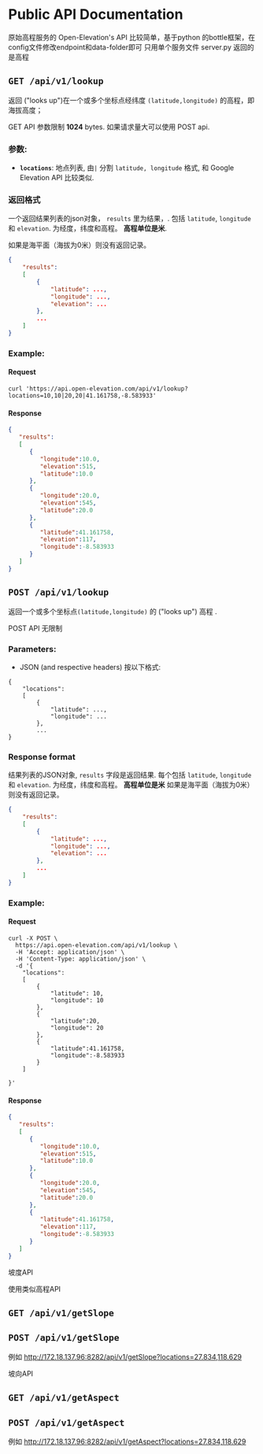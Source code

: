 # Public API Documentation

原始高程服务的 Open-Elevation's API 比较简单，基于python 的bottle框架，在config文件修改endpoint和data-folder即可
只用单个服务文件 server.py
返回的是高程
   
## `GET /api/v1/lookup`

返回 ("looks up")在一个或多个坐标点经纬度 `(latitude,longitude)` 的高程，即海拔高度；

GET API 参数限制 **1024** bytes. 如果请求量大可以使用 POST api.

### 参数:

* **`locations`**: 地点列表, 由`|` 分割 `latitude, longitude` 格式, 和 Google Elevation API 比较类似.

### 返回格式 

一个返回结果列表的json对象， `results` 里为结果，. 包括 `latitude`, `longitude` 和 `elevation`. 为经度，纬度和高程。 **高程单位是米**.

如果是海平面（海拔为0米）则没有返回记录。
 
```json
{
	"results":
	[
		{
			"latitude": ...,
			"longitude": ...,
			"elevation": ...
		},
		...
	]
}
```


### Example:

#### Request

```
curl 'https://api.open-elevation.com/api/v1/lookup?locations=10,10|20,20|41.161758,-8.583933'
```

#### Response

```json
{
   "results":
   [
      {
         "longitude":10.0,
         "elevation":515,
         "latitude":10.0
      },
      {
         "longitude":20.0,
         "elevation":545,
         "latitude":20.0
      },
      {
         "latitude":41.161758,
         "elevation":117,
         "longitude":-8.583933
      }
   ]
}
```


## `POST /api/v1/lookup`

返回一个或多个坐标点`(latitude,longitude)` 的 ("looks up") 高程    .

POST API  无限制

### Parameters:

*  JSON (and respective headers) 按以下格式:
```
{
    "locations":
    [
        {
            "latitude": ...,
            "longitude": ...
        },
        ...
}
```


### Response format

结果列表的JSON对象,   `results` 字段是返回结果. 每个包括 `latitude`, `longitude` 和 `elevation`. 为经度，纬度和高程。 **高程单位是米**
如果是海平面（海拔为0米）则没有返回记录。

```json
{
	"results":
	[
		{
			"latitude": ...,
			"longitude": ...,
			"elevation": ...
		},
		...
	]
}
```


### Example:

#### Request

```
curl -X POST \
  https://api.open-elevation.com/api/v1/lookup \
  -H 'Accept: application/json' \
  -H 'Content-Type: application/json' \
  -d '{
	"locations":
	[
		{
			"latitude": 10,
			"longitude": 10
		},
		{
			"latitude":20,
			"longitude": 20
		},
		{
			"latitude":41.161758,
			"longitude":-8.583933
		}
	]

}'
```

#### Response

```json
{
   "results":
   [
      {
         "longitude":10.0,
         "elevation":515,
         "latitude":10.0
      },
      {
         "longitude":20.0,
         "elevation":545,
         "latitude":20.0
      },
      {
         "latitude":41.161758,
         "elevation":117,
         "longitude":-8.583933
      }
   ]
}
```

坡度API

使用类似高程API
## `GET /api/v1/getSlope`   
## `POST /api/v1/getSlope` 

例如 http://172.18.137.96:8282/api/v1/getSlope?locations=27.834,118.629

坡向API

## `GET /api/v1/getAspect`   
## `POST /api/v1/getAspect` 


例如 http://172.18.137.96:8282/api/v1/getAspect?locations=27.834,118.629